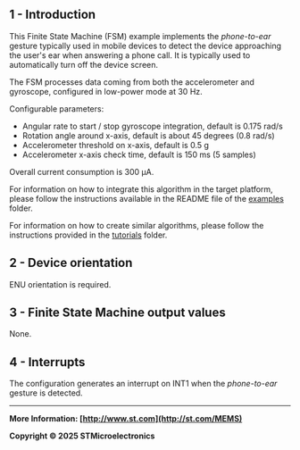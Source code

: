 ## 1 - Introduction

This Finite State Machine (FSM) example implements the *phone-to-ear* gesture typically used in mobile devices to detect the device approaching the user's ear when answering a phone call. It is typically used to automatically turn off the device screen.

The FSM processes data coming from both the accelerometer and gyroscope, configured in low-power mode at 30 Hz.

Configurable parameters:

- Angular rate to start / stop gyroscope integration, default is 0.175 rad/s
- Rotation angle around x-axis, default is about 45 degrees (0.8 rad/s)
- Accelerometer threshold on x-axis, default is 0.5 g
- Accelerometer x-axis check time, default is 150 ms (5 samples)

Overall current consumption is 300 µA.

For information on how to integrate this algorithm in the target platform, please follow the instructions available in the README file of the [examples](../../../examples) folder.

For information on how to create similar algorithms, please follow the instructions provided in the [tutorials](../../../tutorials) folder.

## 2 - Device orientation

ENU orientation is required.

## 3 - Finite State Machine output values

None.

## 4 - Interrupts

The configuration generates an interrupt on INT1 when the *phone-to-ear* gesture is detected.

------

**More Information: [http://www.st.com](http://st.com/MEMS)**

**Copyright © 2025 STMicroelectronics**

